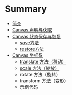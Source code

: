 # Summary

* [简介](README.md)
* [Canvas 声明与获取](chapter1_canvas_sheng_ming_yu_huo_qu.md)
* [Canvas 状态保存与恢复](chapter2_canvas_zhuang_tai_bao_cun_yu_hui_fu.md)
   * [save方法](chapter2_save_func.md)
   * [restore方法](chapter2_restore_func.md)
* [Canvas 坐标系](chapter3_canvas_zuo_biao_xi.md)
   * [translate 方法（移动）](chapter3_translate_func.md)
   * [scale 方法（缩放）](chapter3_scale_func.md)
   * rotate 方法（旋转）
   * transform 方法（变形）
   * 示例代码

